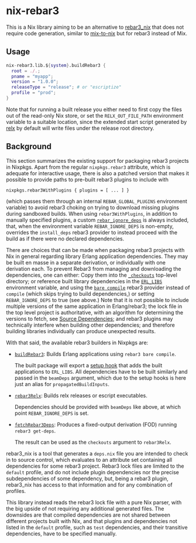 # nix-rebar3

This is a Nix library aiming to be an alternative to [rebar3_nix] that
does not require code generation, similar to [mix-to-nix] but for
rebar3 instead of Mix.

## Usage

```nix
nix-rebar3.lib.${system}.buildRebar3 {
  root = ./.;
  pname = "myapp";
  version = "1.0.0";
  releaseType = "release"; # or "escriptize"
  profile = "prod";
}
```

Note that for running a built release you either need to first copy
the files out of the read-only Nix store, or set the
`RELX_OUT_FILE_PATH` environment variable to a suitable location,
since the extended start script generated by [relx] by default will
write files under the release root directory.

## Background

This section summarizes the existing support for packaging rebar3
projects in Nixpkgs. Apart from the regular `nixpkgs.rebar3`
attribute, which is adequate for interactive usage, there is also a
patched version that makes it possible to provide paths to pre-built
rebar3 plugins to include with

    nixpkgs.rebar3WithPlugins { plugins = [ ... ] }
	
(which passes them through an internal `REBAR_GLOBAL_PLUGINS`
environment variable) to avoid rebar3 choking on trying to download
missing plugins during sandboxed builds. When using
`rebar3WithPlugins`, in addition to manually specified plugins, a
custom [`rebar_ignore_deps`][rebar_ignore_deps.erl] is always
included, that, when the environment variable `REBAR_IGNORE_DEPS` is
non-empty, overrides the `install_deps` rebar3 provider to instead
proceed with the build as if there were no declared dependencies.

There are choices that can be made when packaging rebar3 projects with
Nix in general regarding library Erlang application dependencies. They
may be built en masse in a separate derivation, or individually with
one derivation each. To prevent Rebar3 from managing and downloading
the dependencies, one can either: Copy them into the
[`_checkouts`][Checkout Dependencies] top-level directory; or
reference built library dependencies in the [`ERL_LIBS`][Code Path]
environment variable, and using the [`bare
compile`][rebar_prv_bare_compile.erl] rebar3 provider instead of
`compile` (which skips trying to build dependencies,) or setting
`REBAR_IGNORE_DEPS` to true (see above.) Note that it is not possible
to include multiple versions of the same application in Erlang/rebar3;
the lock file in the top level project is authoritative, with an
algorithm for determining the versions to fetch, see [Source
Dependencies]; and rebar3 plugins may technically interfere when
building other dependencies; and therefore building libraries
individually can produce unexpected results.

With that said, the available rebar3 builders in Nixpkgs are:

* [`buildRebar3`][build-rebar3.nix]: Builds Erlang applications using
  `rebar3 bare compile`.

  The built package will export a [setup hook][Package setup hooks]
  that adds the built applications to `ERL_LIBS`. All dependencies
  have to be built similarly and passed in the `beamDeps` argument,
  which due to the setup hooks is here just an alias for
  `propagatedBuildInputs`.
* [`rebar3Relx`][rebar3-release.nix]: Builds relx releases or escript
  executables.

  Dependencies should be provided with `beamDeps` like above, at which
  point `REBAR_IGNORE_DEPS` is set.
* [`fetchRebar3Deps`][fetch-rebar-deps.nix]: Produces a fixed-output
  derivation (FOD) running `rebar3 get-deps`.
  
  The result can be used as the `checkouts` argument to `rebar3Relx`.
  
rebar3_nix is a tool that generates a `deps.nix` file you are
intended to check in to source control, which evaluates to an
attribute set containing all dependencies for some rebar3 project.
Rebar3 lock files are limited to the `default` profile, and do not
include plugin dependencies nor the precise subdependencies of some
dependency, but, being a rebar3 plugin, rebar3_nix has access to that
information and for any combination of profiles.

This library instead reads the rebar3 lock file with a pure Nix
parser, with the big upside of not requiring any additional generated
files. The downsides are that compiled dependencies are not shared
between different projects built with Nix, and that plugins and
dependencies not listed in the `default` profile, such as `test`
dependencies, and their transitive dependencies, have to be specified
manually.

[rebar3_nix]: https://github.com/erlang-nix/rebar3_nix
[mix-to-nix]: https://github.com/transumption/mix-to-nix
[relx]: http://erlware.github.io/relx/
[Source Dependencies]: https://rebar3.readme.io/docs/dependencies#source-dependencies
[Checkout Dependencies]: https://rebar3.readme.io/docs/dependencies#checkout-dependencies
[Code Path]: https://www.erlang.org/doc/man/code.html#code-path
[rebar_ignore_deps.erl]: https://github.com/NixOS/nixpkgs/blob/master/pkgs/development/tools/build-managers/rebar3/rebar_ignore_deps.erl
[rebar_prv_bare_compile.erl]: https://github.com/erlang/rebar3/blob/main/apps/rebar/src/rebar_prv_bare_compile.erl
[build-rebar3.nix]: https://github.com/NixOS/nixpkgs/blob/master/pkgs/development/beam-modules/build-rebar3.nix
[rebar3-release.nix]: https://github.com/NixOS/nixpkgs/blob/master/pkgs/development/beam-modules/rebar3-release.nix
[fetch-rebar-deps.nix]: https://github.com/NixOS/nixpkgs/blob/master/pkgs/development/beam-modules/fetch-rebar-deps.nix
[Package setup hooks]: https://nixos.org/manual/nixpkgs/stable/#ssec-setup-hooks
